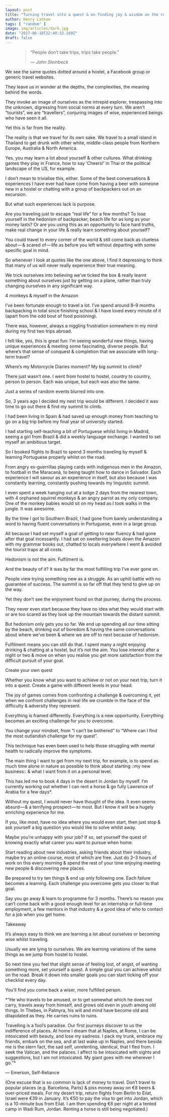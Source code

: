 ```yaml
---
layout: post
title: "Turning travel into a quest & on finding joy & wisdom on the road"
author: Henry Latham
tags: [ "random" ]
image: img/articles/dark.jpg
date: "2017-06-18T22:40:32.169Z"
draft: false
---
```



<figure>
	<blockquote>
		<p>“People don’t take trips, trips take people.”</p>
		<footer>
			<cite>— John Steinbeck</cite>
		</footer>
	</blockquote>
</figure>



We see the same quotes dotted around a hostel, a Facebook group or generic travel websites.

They leave us in wonder at the depths, the complexities, the meaning behind the words.

They invoke an image of ourselves as the intrepid explorer, trespassing into the unknown, digressing from social norms at every turn. We aren’t “tourists”, we are “travellers”, conjuring images of wise, experienced beings who have seen it all.

Yet this is far from the reality.

The reality is that we travel for its own sake. We travel to a small island in Thailand to get drunk with other white, middle-class people from Northern Europe, Australia & North America.

Yes, you may learn a lot about yourself & other cultures. What drinking games they play in France, how to say ‘Cheers!’ in Thai or the political landscape of the US, for example.

I don’t mean to trivialise this, either. Some of the best conversations & experiences I have ever had have come from having a beer with someone new in a hostel or chatting with a group of backpackers out on an excursion.

But what such experiences lack is purpose.

Are you traveling just to escape “real life” for a few months? To lose yourself in the hedonism of backpacker, beach life for as long as your money lasts? Or are you using this as an opportunity to face hard truths, make real change in your life & really learn something about yourself?

You could travel to every corner of the world & still come back as clueless about — & scared of — life as before you left without departing with some specific goal in mind.

So whenever I look at quotes like the one above, I find it depressing to think that many of us will never really experience their true meaning.

We trick ourselves into believing we’ve ticked the box & really learnt something about ourselves just by getting on a plane, rather than truly changing ourselves in any significant way.

4 monkeys & myself in the Amazon

I’ve been fortunate enough to travel a lot. I’ve spend around 8–9 months backpacking in total since finishing school & I have loved every minute of it (apart from the odd bout of food poisoning).

There was, however, always a niggling frustration somewhere in my mind during my first two trips abroad.

I felt like, yes, this is great fun: I’m seeing wonderful new things, having unique experiences & meeting some fascinating, diverse people. But where’s that sense of conquest & completion that we associate with long-term travel?

Where’s my Motorcycle Diaries moment? My big summit to climb?

There just wasn’t one. I went from hostel to hostel, country to country, person to person. Each was unique, but each was also the same.

Just a series of random events blurred into one.

So, 3 years ago I decided my next trip would be different. I decided it was time to go out there & find my summit to climb.

I had been living in Spain & had saved up enough money from teaching to go on a big trip before my final year of university started.

I had starting self-teaching a bit of Portuguese whilst living in Madrid, seeing a girl from Brazil & did a weekly language exchange. I wanted to set myself an ambitious target.

So I booked flights to Brazil to spend 3 months traveling by myself & learning Portuguese properly whilst on the road.

From angry ex-guerrillas playing cards with indigenous men in the Amazon, to football in the Maracanã, to being taught how to dance in Salvador. Each experience I will savour as an experience in itself, but also because I was constantly learning, constantly pushing towards my linguistic summit.

I even spent a week hanging out at a lodge 2 days from the nearest town, with 4 orphaned squirrel monkeys & an angry parrot as my only company. One of the monkey babies would sit on my head as I took walks in the jungle. It was awesome.

By the time I got to Southern Brazil, I had gone from barely understanding a word to having fluent conversations in Portuguese, even in a large group.

All because I had set myself a goal of getting to near fluency & had gone after that goal incessantly. I had sat on sweltering boats down the Amazon with my grammar books out, chatted to locals everywhere I went & avoided the tourist traps at all costs.

Hedonism is not the aim. Fulfilment is.

And the beauty of it? It was by far the most fulfilling trip I’ve ever gone on.

People view trying something new as a struggle. As an uphill battle with no guarantee of success. The summit is so far off that they tend to give up on the way.

Yet they don’t see the enjoyment found on that journey, during the process.

They never even start because they have no idea what they would start with or are too scared as they look up the mountain towards the distant summit.

But hedonism only gets you so far. We end up spending all our time sitting by the beach, drinking out of boredom & having the same conversations about where we’ve been & where we are off to next because of hedonism.

Fulfilment means you can still do that. I spent many a night enjoying drinking & chatting at a hostel, but it’s not the aim. You lose interest after a night or two & move on when you realise you get more satisfaction from the difficult pursuit of your goal.

Create your own quest

Whether you know what you want to achieve or not on your next trip, turn it into a quest. Create a game with different levels in your head.

The joy of games comes from confronting a challenge & overcoming it, yet when we confront challenges in real life we crumble in the face of the difficulty & adversity they represent.

Everything is framed differently. Everything is a new opportunity. Everything becomes an exciting challenge for you to overcome.

You change your mindset, from “I can’t be bothered” to “Where can I find the most outlandish challenge for my quest”.

This technique has even been used to help those struggling with mental health to radically improve the symptoms.

The main thing I want to get from my next trip, for example, is to spend as much time alone in nature as possible to think about starting ::my new business:: & what I want from it on a personal level.

This has led me to book 4 days in the desert in Jordan by myself. I’m currently working out whether I can rent a horse & go fully Lawrence of Arabia for a few days*.

Without my quest, I would never have thought of the idea. It even seems absurd — & a terrifying prospect — to most. But I know it will be a hugely enriching experience for me.

If you, like most, have no idea where you would even start, then just stop & ask yourself a big question you would like to solve whilst away.

Maybe you’re unhappy with your job? If so, set yourself the quest of knowing exactly what career you want to pursue when home.

Start reading about new industries, asking friends about their industry, maybe try an online course, most of which are free. Just do 2–3 hours of work on this every morning & spend the rest of your time enjoying meeting new people & discovering new places.

Be prepared to try ten things & end up only following one. Each failure becomes a learning. Each challenge you overcome gets you closer to that goal.

Say you go away & learn to programme for 3 months. There’s no reason you can’t come back with a good enough level for an internship or full-time employment, a few mentors in that industry & a good idea of who to contact for a job when you get home.

Takeaway

It’s always easy to think we are learning a lot about ourselves or becoming wise whilst traveling.

Usually we are lying to ourselves. We are learning variations of the same things as we jump from hostel to hostel.

So next time you feel that slight sense of feeling lost, of angst, of wanting something more, set yourself a quest. A simple goal you can achieve whilst on the road. Break it down into smaller goals you can start ticking off your checklist every day.

You’ll find you come back a wiser, more fulfilled person.

*“He who travels to be amused, or to get somewhat which he does not carry, travels away from himself, and grows old even in youth among old things. In Thebes, in Palmyra, his will and mind have become old and dilapidated as they. He carries ruins to ruins.

Travelling is a fool’s paradise. Our first journeys discover to us the indifference of places. At home I dream that at Naples, at Rome, I can be intoxicated with beauty, and lose my sadness. I pack my trunk, embrace my friends, embark on the sea, and at last wake up in Naples, and there beside me is the stern fact, the sad self, unrelenting, identical, that I fled from. I seek the Vatican, and the palaces. I affect to be intoxicated with sights and suggestions, but I am not intoxicated. My giant goes with me wherever I go.”*

— Emerson, Self-Reliance

(One excuse that is so common is lack of money to travel. Don’t travel to popular places (e.g. Barcelona, Paris) & piss money away on €8 beers & over-priced meals. For my desert trip, return flights from Berlin to Eilat, Israel were €39 in January. It’s €50 to pay the visa to get into Jordan, which is a 10-minute bus from Eilat. I am then spending €8 per night at a tented camp in Wadi Rum, Jordan. Renting a horse is still being negotiated.)
